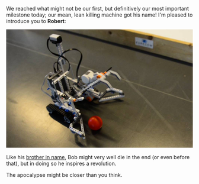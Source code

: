We reached what might not be our first, but definitively our most important milestone today; our mean, lean killing machine got his name! I'm pleased to introduce you to **Robert**:

![Robert in early test stage](/static/img/robert1.jpg)

Like his [brother in name](http://www.youtube.com/watch?v=GCi_PIz5ekU), Bob might very well die in the end (or even before that), but in doing so he inspires a revolution.

The apocalypse might be closer than you think.

